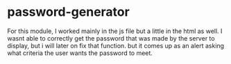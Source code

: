 # password-generator
For this module, I worked mainly in the js file but a little in the html as well.
I wasnt able to correctly get the password that was made by the server to display, but i will later on fix that function. but it comes up as an alert asking what criteria the user wants the password to meet.

